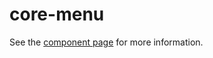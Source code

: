 core-menu
=========

See the [component page](https://www.polymer-project.org/0.5/docs/elements/core-menu.html) for more information.
